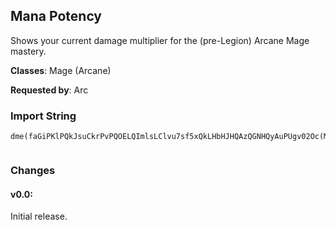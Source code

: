 ## Mana Potency

Shows your current damage multiplier for the (pre-Legion) Arcane Mage mastery.

**Classes**: Mage (Arcane)

**Requested by**: Arc

### Import String

    dme(faGiPKlPQkJsuCkrPvPQOELQImlsLClvu7sf5xQkLHbHJHQAzQGNHQyAuPUgv02Oc(MQs14KICovf09Ok2NQcCqPOwOuOhsQutuvfUivOnkf8risNuvjTssAMqe3KuXovH(PQQAOqulfvPNc1uvPRQQI(QQsSxK)sQAWGdJYIvvipwvMSO6Yu2mP8ziz0ujNwQMTGBtIDlYVL0WPkTCjEUqtN46OY2Ls9DvvA8uvNhsTEvfQ9RmXNUeoNUeM9KEnfPlH7PUqxc)4IsvHWNppq3CrPQmqmFzqX0kw01ud1hlmiWIY18fEnTIfDnWZaetnuFSWaX8fEnTIfD91KyL2SWapdqCcHZPo1ZNhOBUOuvgiMVmikLEc1ud1hlmqmFzGNbTAn1Po1q9Xcd04spPxtdkMwXIUUMVKj7uhmyWGalkxZx410kw01apdqQj3UILj7uhmyWGq9XcduyrXkOh4zasnrhwuScAh10SNKj7uhmyWGq9Xcduyjwdf2BGNb)m1fKR)ALmT8gyOTslDnaJSJibj6r()V4iV61P5JnNDW3g8ZuxqU(Rv0H5NPL3adTvAPRbyKDejirpY))fh5vVonFS5StDWGbdc1hlmiNPWqzd8mGpced(0afwuSc6bFEGclXAOWEtDWGbdc1hlmqH5)dMcdLnWZa(iqm4tduyrXkON6GbdgeQpwyG3QyPh6bEgKZuyOSbFBGcZ)hmfgkBQdgmyGy(Yapd0QffMKP1FN0APRbERILEOh85b8rGi7GtNg06V)AnvlLp1PgQpwyGgx6j9AAqE9A(sMStDWGbdc1hlmqg4zasn52vSmzN6Gbdg01gidopiWIY18fEnTIfDn4dgiMVWRPvSORVMeR0MfgiUS0uhmyWGbdgmOyAfl66A(sMStDWGbdSu(uhmyWGIjCL0aX8LPAP8PY4km9wQ9P8618LbEgKxVMVq48Q(hxuQkuJKqcHzpP32ULokuwrNAUrhrq4hxuQkxZxiSgx6j9Akt2PoyWGbft4kPbmUctVLAFkVEnFjt2PAPCcN3JEdm0xZxi8FpcRvtcU)XgDKFte2L1r5sOgCIWbhC6eHdoD7KhECGNdK2z3nr4EoH1HLydqUkw6HMW9ux0)QkEdMy50r(eouz50LWValgPlHJ9eQGryDAgPoscHZ7AA9hxqqtxcRWfKoDjHecRXEsVMOlHv4csNUKqcH922RWcwsOlHv4csNUKqcHlSNrxcRWfKoDjHecxQbJUewHliD6scjeo61E0LWXEcvWOJ8jHWclyjHUewHliD6scjeMlA6FbwmsnsyUOPpzTTc9reMlA6JETh1ijeoXPClDuOSsKoYNWfdvVMUO9AewmFHWsPJcLvOlHT2wsiSURP8U0RPiHf0EnchfMWfjmxYABjHWmoPsyUOPNf(LHokfoJAKWCrtpxQluJKq4F75Il6OtEiS))AArtOgo7(7n5eX3DY3nIp05beoCG0o7MhcJ(FnTOjudo5XDtio40bE4FWT7dn5M0o72njewHW5eos4dNoCI)j(eUnDKV7d8jHia
     

### Changes

#### v0.0:

Initial release.
